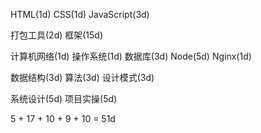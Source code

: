 HTML(1d)
CSS(1d)
JavaScript(3d)

打包工具(2d)
框架(15d)

计算机网络(1d)
操作系统(1d)
数据库(3d)
Node(5d)
Nginx(1d)

数据结构(3d)
算法(3d)
设计模式(3d)

系统设计(5d)
项目实操(5d)

5 + 17 + 10 + 9 + 10 = 51d
